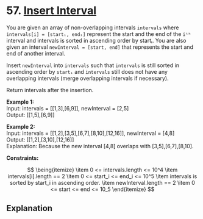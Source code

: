 # 57. [Insert Interval](https://leetcode.com/problems/insert-interval/)

You are given an array of non-overlapping intervals `intervals` where `intervals[i] = [startᵢ, endᵢ]` represent the start and the end of the `iᵗʰ` interval and intervals is sorted in ascending order by startᵢ. You are also given an interval `newInterval = [start, end]` that represents the start and end of another interval.

Insert `newInterval` into `intervals` such that `intervals` is still sorted in ascending order by `startᵢ` and `intervals` still does not have any overlapping intervals (merge overlapping intervals if necessary).

Return intervals after the insertion.

**Example 1:**  
Input: intervals = [[1,3],[6,9]], newInterval = [2,5]  
Output: [[1,5],[6,9]]

**Example 2:**  
Input: intervals = [[1,2],[3,5],[6,7],[8,10],[12,16]], newInterval = [4,8]  
Output: [[1,2],[3,10],[12,16]]  
Explanation: Because the new interval [4,8] overlaps with [3,5],[6,7],[8,10].

**Constraints:**  

$$
\being{itemize}
\item 0 <= intervals.length <= 10^4  
\item intervals[i].length == 2  
\item 0 <= start_i <= end_i <= 10^5  
\item intervals is sorted by start_i in ascending order.  
\item newInterval.length == 2  
\item 0 <= start <= end <= 10_5
\end{itemize}
$$

## Explanation

